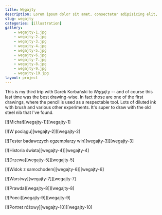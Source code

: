 ```yaml
---
title: Węgajty
description: Lorem ipsum dolor sit amet, consectetur adipisicing elit, sed do eiusmod tempor incididunt ut labore et dolore magna aliqua.
slug: wegajty
categories: [illustration]
gallery:
    - wegajty-1.jpg
    - wegajty-2.jpg
    - wegajty-3.jpg
    - wegajty-4.jpg
    - wegajty-5.jpg
    - wegajty-6.jpg
    - wegajty-7.jpg
    - wegajty-8.jpg
    - wegajty-9.jpg
    - wegajty-10.jpg
layout: project
---
```


This is my third trip with Darek Korbański to Węgajty -- and of course this last time was the best drawing-wise. In fact those are one of the first drawings, where the pencil is used as a respectable tool. Lots of diluted ink with brush and various other experiments. It's super to draw with the old steel nib that I've found.

[![Michał][wegajty-1]][wegajty-1]

[![W pociągu][wegajty-2]][wegajty-2]

[![Tester badawczych egzemplarzy win][wegajty-3]][wegajty-3]

[![Historia świata][wegajty-4]][wegajty-4]

[![Drzewa][wegajty-5]][wegajty-5]

[![Widok z samochodem][wegajty-6]][wegajty-6]

[![Warstwy][wegajty-7]][wegajty-7]

[![Prawda][wegajty-8]][wegajty-8]

[![Poeci][wegajty-9]][wegajty-9]

[![Portret różowy][wegajty-10]][wegajty-10]
